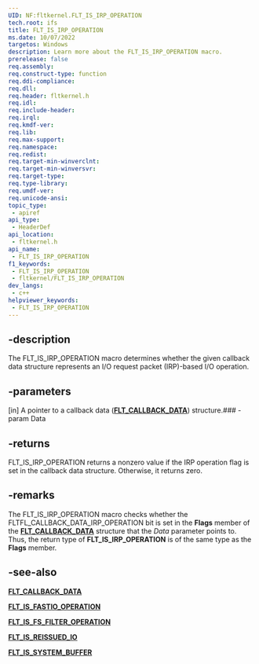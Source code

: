 ```yaml
---
UID: NF:fltkernel.FLT_IS_IRP_OPERATION
tech.root: ifs
title: FLT_IS_IRP_OPERATION
ms.date: 10/07/2022
targetos: Windows
description: Learn more about the FLT_IS_IRP_OPERATION macro.
prerelease: false
req.assembly: 
req.construct-type: function
req.ddi-compliance: 
req.dll: 
req.header: fltkernel.h
req.idl: 
req.include-header: 
req.irql: 
req.kmdf-ver: 
req.lib: 
req.max-support: 
req.namespace: 
req.redist: 
req.target-min-winverclnt: 
req.target-min-winversvr: 
req.target-type: 
req.type-library: 
req.umdf-ver: 
req.unicode-ansi: 
topic_type:
 - apiref
api_type:
 - HeaderDef
api_location:
 - fltkernel.h
api_name:
 - FLT_IS_IRP_OPERATION
f1_keywords:
 - FLT_IS_IRP_OPERATION
 - fltkernel/FLT_IS_IRP_OPERATION
dev_langs:
 - c++
helpviewer_keywords:
 - FLT_IS_IRP_OPERATION
---
```


## -description

The FLT\_IS\_IRP\_OPERATION macro determines whether the given callback data structure represents an I/O request packet (IRP)-based I/O operation.

## -parameters

[in] A pointer to a callback data ([**FLT\_CALLBACK\_DATA**](ns-fltkernel-_flt_callback_data.md)) structure.### -param Data

## -returns

FLT\_IS\_IRP\_OPERATION returns a nonzero value if the IRP operation flag is set in the callback data structure. Otherwise, it returns zero.

## -remarks

The FLT\_IS\_IRP\_OPERATION macro checks whether the FLTFL\_CALLBACK\_DATA\_IRP\_OPERATION bit is set in the **Flags** member of the [**FLT\_CALLBACK\_DATA**](ns-fltkernel-_flt_callback_data.md) structure that the *Data* parameter points to. Thus, the return type of **FLT\_IS\_IRP\_OPERATION** is of the same type as the **Flags** member.

## -see-also

[**FLT\_CALLBACK\_DATA**](ns-fltkernel-_flt_callback_data.md)

[**FLT\_IS\_FASTIO\_OPERATION**](nf-fltkernel-flt_is_fastio_operation.md)

[**FLT\_IS\_FS\_FILTER\_OPERATION**](nf-fltkernel-flt_is_fs_filter_operation.md)

[**FLT\_IS\_REISSUED\_IO**](nf-fltkernel-flt_is_reissued_io.md)

[**FLT\_IS\_SYSTEM\_BUFFER**](nf-fltkernel-flt_is_system_buffer.md)
